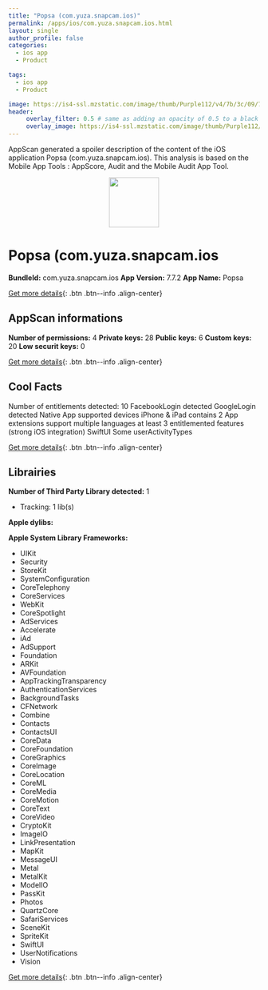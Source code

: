 ```yaml
---
title: "Popsa (com.yuza.snapcam.ios)"
permalink: /apps/ios/com.yuza.snapcam.ios.html
layout: single
author_profile: false
categories: 
  - ios app 
  - Product 

tags: 
  - ios app 
  - Product 

image: https://is4-ssl.mzstatic.com/image/thumb/Purple112/v4/7b/3c/09/7b3c096c-21ce-3068-0cd7-7325e845b56f/AppIcon-0-0-1x_U007emarketing-0-7-0-0-85-220.png/512x512bb.jpg
header: 
     overlay_filter: 0.5 # same as adding an opacity of 0.5 to a black background
     overlay_image: https://is4-ssl.mzstatic.com/image/thumb/Purple112/v4/7b/3c/09/7b3c096c-21ce-3068-0cd7-7325e845b56f/AppIcon-0-0-1x_U007emarketing-0-7-0-0-85-220.png/512x512bb.jpg
---
```

AppScan generated a spoiler description of the content of the iOS application Popsa (com.yuza.snapcam.ios). This analysis is based on the Mobile App Tools : AppScore, Audit and the Mobile Audit App Tool.

  
  
<div style="text-align: center;"><img src="https://is4-ssl.mzstatic.com/image/thumb/Purple112/v4/7b/3c/09/7b3c096c-21ce-3068-0cd7-7325e845b56f/AppIcon-0-0-1x_U007emarketing-0-7-0-0-85-220.png/512x512bb.jpg" width="100" height="100"></div>  
  
# Popsa (com.yuza.snapcam.ios

**BundleId:** com.yuza.snapcam.ios
**App Version:** 7.7.2
**App Name:** Popsa


[Get more details](/pricing.html){: .btn .btn--info .align-center}  
  
## AppScan informations 

**Number of permissions:** 4
**Private keys:** 28
**Public keys:** 6
**Custom keys:** 20
**Low securit keys:** 0
  
[Get more details](/pricing.html){: .btn .btn--info .align-center}

## Cool Facts

Number of entitlements detected: 10
FacebookLogin detected
GoogleLogin detected
Native App
supported devices iPhone & iPad
contains 2 App extensions
support multiple languages
at least 3 entitlemented features (strong iOS integration)
SwiftUI
Some userActivityTypes
  
[Get more details](/pricing.html){: .btn .btn--info .align-center}

## Librairies 
**Number of Third Party Library detected:** 1
- Tracking: 1 lib(s)

**Apple dylibs:**


**Apple System Library Frameworks:**
- UIKit
- Security
- StoreKit
- SystemConfiguration
- CoreTelephony
- CoreServices
- WebKit
- CoreSpotlight
- AdServices
- Accelerate
- iAd
- AdSupport
- Foundation
- ARKit
- AVFoundation
- AppTrackingTransparency
- AuthenticationServices
- BackgroundTasks
- CFNetwork
- Combine
- Contacts
- ContactsUI
- CoreData
- CoreFoundation
- CoreGraphics
- CoreImage
- CoreLocation
- CoreML
- CoreMedia
- CoreMotion
- CoreText
- CoreVideo
- CryptoKit
- ImageIO
- LinkPresentation
- MapKit
- MessageUI
- Metal
- MetalKit
- ModelIO
- PassKit
- Photos
- QuartzCore
- SafariServices
- SceneKit
- SpriteKit
- SwiftUI
- UserNotifications
- Vision


  
[Get more details](/pricing.html){: .btn .btn--info .align-center}

